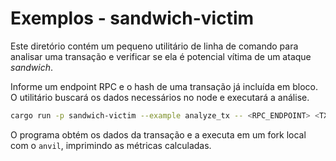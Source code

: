 # Exemplos - sandwich-victim

Este diretório contém um pequeno utilitário de linha de comando para
analisar uma transação e verificar se ela é potencial vítima de um ataque
*sandwich*.

Informe um endpoint RPC e o hash de uma transação já incluída em bloco. O
utilitário buscará os dados necessários no node e executará a análise.

```bash
cargo run -p sandwich-victim --example analyze_tx -- <RPC_ENDPOINT> <TX_HASH>
```

O programa obtém os dados da transação e a executa em um fork local com o
`anvil`, imprimindo as métricas calculadas.
